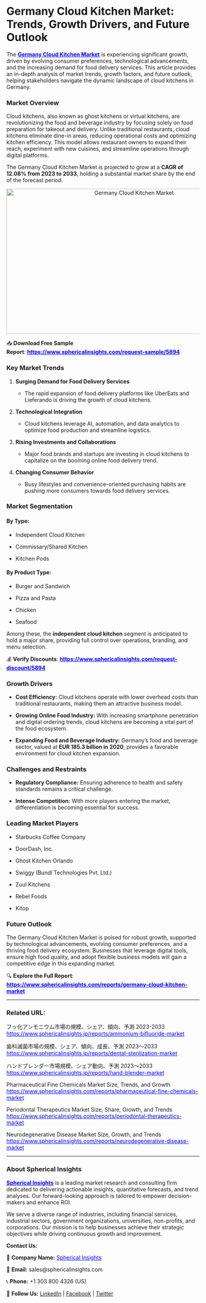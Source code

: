 <h1 class="entry-title">Germany Cloud Kitchen Market: Trends, Growth Drivers, and Future Outlook</h1>
<p data-pm-slice="1 1 []">The <span style="color: #0000ff;"><strong><a style="color: #0000ff;" href="https://www.sphericalinsights.com/reports/germany-cloud-kitchen-market" target="_blank">Germany Cloud Kitchen Market</a></strong></span> is experiencing significant growth, driven by evolving consumer preferences, technological advancements, and the increasing demand for food delivery services. This article provides an in-depth analysis of market trends, growth factors, and future outlook, helping stakeholders navigate the dynamic landscape of cloud kitchens in Germany.</p>
<h3><strong>Market Overview</strong></h3>
<p>Cloud kitchens, also known as ghost kitchens or virtual kitchens, are revolutionizing the food and beverage industry by focusing solely on food preparation for takeout and delivery. Unlike traditional restaurants, cloud kitchens eliminate dine-in areas, reducing operational costs and optimizing kitchen efficiency. This model allows restaurant owners to expand their reach, experiment with new cuisines, and streamline operations through digital platforms.</p>
<p>The Germany Cloud Kitchen Market is projected to grow at a <strong>CAGR of 12.08% from 2023 to 2033</strong>, holding a substantial market share by the end of the forecast period.</p>
<p style="text-align: center;"><img src="https://www.sphericalinsights.com/images/rd/germany-cloud-kitchen-market.png" alt="Germany Cloud Kitchen Market" width="650" height="379" /></p>
<p>📥&nbsp;<strong>Download Free Sample Report</strong>:&nbsp;<span style="color: #0000ff;"><strong><a style="color: #0000ff;" href="https://www.sphericalinsights.com/request-sample/5894" target="_blank">https://www.sphericalinsights.com/request-sample/5894</a></strong></span></p>
<h3><strong>Key Market Trends</strong></h3>
<ol start="1" data-spread="false">
<li>
<p><strong>Surging Demand for Food Delivery Services</strong></p>
<ul data-spread="false">
<li>
<p>The rapid expansion of food delivery platforms like UberEats and Lieferando is driving the growth of cloud kitchens.</p>
</li>
</ul>
</li>
<li>
<p><strong>Technological Integration</strong></p>
<ul data-spread="false">
<li>
<p>Cloud kitchens leverage AI, automation, and data analytics to optimize food production and streamline logistics.</p>
</li>
</ul>
</li>
<li>
<p><strong>Rising Investments and Collaborations</strong></p>
<ul data-spread="false">
<li>
<p>Major food brands and startups are investing in cloud kitchens to capitalize on the booming online food delivery trend.</p>
</li>
</ul>
</li>
<li>
<p><strong>Changing Consumer Behavior</strong></p>
<ul data-spread="false">
<li>
<p>Busy lifestyles and convenience-oriented purchasing habits are pushing more consumers towards food delivery services.</p>
</li>
</ul>
</li>
</ol>
<h3><strong>Market Segmentation</strong></h3>
<h4><strong>By Type:</strong></h4>
<ul data-spread="false">
<li>
<p>Independent Cloud Kitchen</p>
</li>
<li>
<p>Commissary/Shared Kitchen</p>
</li>
<li>
<p>Kitchen Pods</p>
</li>
</ul>
<h4><strong>By Product Type:</strong></h4>
<ul data-spread="false">
<li>
<p>Burger and Sandwich</p>
</li>
<li>
<p>Pizza and Pasta</p>
</li>
<li>
<p>Chicken</p>
</li>
<li>
<p>Seafood</p>
</li>
</ul>
<p>Among these, the <strong>independent cloud kitchen</strong> segment is anticipated to hold a major share, providing full control over operations, branding, and menu selection.</p>
<p>💰&nbsp;<strong>Verify Discounts</strong>:&nbsp;<span style="color: #0000ff;"><strong><a style="color: #0000ff;" href="https://www.sphericalinsights.com/request-discount/5894" target="_blank">https://www.sphericalinsights.com/request-discount/5894</a></strong></span></p>
<h3><strong>Growth Drivers</strong></h3>
<ul data-spread="false">
<li>
<p><strong>Cost Efficiency:</strong> Cloud kitchens operate with lower overhead costs than traditional restaurants, making them an attractive business model.</p>
</li>
<li>
<p><strong>Growing Online Food Industry:</strong> With increasing smartphone penetration and digital ordering trends, cloud kitchens are becoming a vital part of the food ecosystem.</p>
</li>
<li>
<p><strong>Expanding Food and Beverage Industry:</strong> Germany&rsquo;s food and beverage sector, valued at <strong>EUR 185.3 billion in 2020</strong>, provides a favorable environment for cloud kitchen expansion.</p>
</li>
</ul>
<h3><strong>Challenges and Restraints</strong></h3>
<ul data-spread="false">
<li>
<p><strong>Regulatory Compliance:</strong> Ensuring adherence to health and safety standards remains a critical challenge.</p>
</li>
<li>
<p><strong>Intense Competition:</strong> With more players entering the market, differentiation is becoming essential for success.</p>
</li>
</ul>
<h3><strong>Leading Market Players</strong></h3>
<ul data-spread="false">
<li>
<p>Starbucks Coffee Company</p>
</li>
<li>
<p>DoorDash, Inc.</p>
</li>
<li>
<p>Ghost Kitchen Orlando</p>
</li>
<li>
<p>Swiggy (Bundl Technologies Pvt. Ltd.)</p>
</li>
<li>
<p>Zuul Kitchens</p>
</li>
<li>
<p>Rebel Foods</p>
</li>
<li>
<p>Kitop</p>
</li>
</ul>
<h3><strong>Future Outlook</strong></h3>
<p>The Germany Cloud Kitchen Market is poised for robust growth, supported by technological advancements, evolving consumer preferences, and a thriving food delivery ecosystem. Businesses that leverage digital tools, ensure high food quality, and adopt flexible business models will gain a competitive edge in this expanding market.</p>
<p>🔍 <strong>Explore the Full Report</strong>: <span style="color: #0000ff;"><strong><a style="color: #0000ff;" href="https://www.sphericalinsights.com/reports/germany-cloud-kitchen-market" target="_blank">https://www.sphericalinsights.com/reports/germany-cloud-kitchen-market</a></strong></span></p>
<hr />
<h3><strong>Related URL:</strong></h3>
<p>フッ化アンモニウム市場の規模、シェア、傾向、予測 2023-2033<br /><span style="color: #0000ff;"><a style="color: #0000ff;" href="https://www.sphericalinsights.jp/reports/ammonium-bifluoride-market">https://www.sphericalinsights.jp/reports/ammonium-bifluoride-market</a>&nbsp;</span></p>
<p>歯科滅菌市場の規模、シェア、傾向、成長、予測 2023～2033<br /><span style="color: #0000ff;"><a style="color: #0000ff;" href="https://www.sphericalinsights.jp/reports/dental-sterilization-market">https://www.sphericalinsights.jp/reports/dental-sterilization-market</a>&nbsp;</span></p>
<p>ハンドブレンダー市場規模、シェア動向、予測 2023～2033<br /><span style="color: #0000ff;"><a style="color: #0000ff;" href="https://www.sphericalinsights.jp/reports/hand-blender-market">https://www.sphericalinsights.jp/reports/hand-blender-market</a>&nbsp;</span></p>
<p>Pharmaceutical Fine Chemicals Market Size, Trends, and Growth<br /><span style="color: #0000ff;"><a style="color: #0000ff;" href="https://www.sphericalinsights.com/reports/pharmaceutical-fine-chemicals-market">https://www.sphericalinsights.com/reports/pharmaceutical-fine-chemicals-market</a>&nbsp;</span></p>
<p>Periodontal Therapeutics Market Size, Share, Growth, and Trends<br /><span style="color: #0000ff;"><a style="color: #0000ff;" href="https://www.sphericalinsights.com/reports/periodontal-therapeutics-market">https://www.sphericalinsights.com/reports/periodontal-therapeutics-market</a>&nbsp;</span></p>
<p>Neurodegenerative Disease Market Size, Growth, and Trends<br /><span style="color: #0000ff;"><a style="color: #0000ff;" href="https://www.sphericalinsights.com/reports/neurodegenerative-disease-market">https://www.sphericalinsights.com/reports/neurodegenerative-disease-market</a>&nbsp;</span></p>
<hr />
<h3>About Spherical Insights</h3>
<p><span style="color: #0000ff;"><strong><a style="color: #0000ff;" href="https://www.sphericalinsights.com" target="_blank">Spherical Insights</a></strong></span> is a leading market research and consulting firm dedicated to delivering actionable insights, quantitative forecasts, and trend analyses. Our forward-looking approach is tailored to empower decision-makers and enhance ROI.</p>
<p>We serve a diverse range of industries, including financial services, industrial sectors, government organizations, universities, non-profits, and corporations. Our mission is to help businesses achieve their strategic objectives while driving continuous growth and improvement.</p>
<p><strong>Contact Us:</strong></p>
<p>📌 <strong>Company Name:</strong> <a style="color: #0000ff;" href="https://www.sphericalinsights.com" target="_blank">Spherical Insights</a></p>
<p>📩 <strong>Email:</strong> <a rel="noopener">sales@sphericalinsights.com</a></p>
<p>📞 <strong>Phone:</strong> +1 303 800 4326 (US)</p>
<p>🔗 <strong>Follow Us:</strong> <a href="https://www.linkedin.com/company/spherical-insight/"><u>LinkedIn</u></a>&nbsp;|&nbsp;<a href="https://www.facebook.com/sphericalinsights22"><u>Facebook</u></a>&nbsp;|&nbsp;<a href="https://twitter.com/SInsights_US"><u>Twitter</u></a></p>
